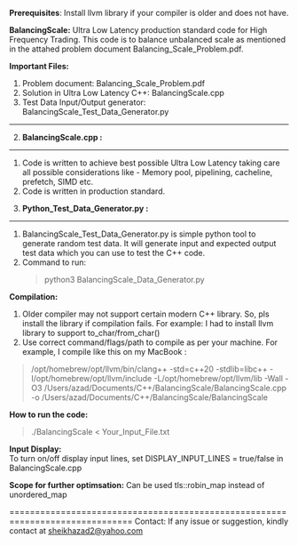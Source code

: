 **Prerequisites**: Install llvm library if your compiler is older and does not have.

**BalancingScale:**
Ultra Low Latency production standard code for High Frequency Trading.
This code is to balance unbalanced scale as mentioned in the attahed problem document Balancing_Scale_Problem.pdf.

**Important Files:**

1) Problem document: Balancing_Scale_Problem.pdf
2) Solution in Ultra Low Latency C++: BalancingScale.cpp
3) Test Data Input/Output generator: BalancingScale_Test_Data_Generator.py
---------------------------------------------------------------------------------

2) **BalancingScale.cpp :**
----------------------
1. Code is written to achieve best possible Ultra Low Latency taking care all possible considerations like - Memory pool, pipelining, cacheline, prefetch, SIMD etc. 
2. Code is written in production standard.

3) **Python_Test_Data_Generator.py :**
----------------------------------------
1. BalancingScale_Test_Data_Generator.py is simple python tool to generate random test data. It will generate input and expected output test data which you can use to test the C++ code.
2. Command to run:
   > python3 BalancingScale_Data_Generator.py

**Compilation:**

1. Older compiler may not support certain modern C++ library. So, pls install the library if compilation fails. For example: I had to install llvm library to support to_char/from_char()
2. Use correct command/flags/path to compile as per your machine. For example, I  compile like this on my MacBook :

> /opt/homebrew/opt/llvm/bin/clang++ -std=c++20 -stdlib=libc++ -I/opt/homebrew/opt/llvm/include -L/opt/homebrew/opt/llvm/lib -Wall -O3 /Users/azad/Documents/C++/BalancingScale/BalancingScale.cpp -o /Users/azad/Documents/C++/BalancingScale/BalancingScale


**How to run the code:**
 > ./BalancingScale < Your_Input_File.txt

**Input Display:**  
               To turn on/off display input lines, set DISPLAY_INPUT_LINES = true/false in BalancingScale.cpp

**Scope for further optimsation:** 
                Can be used tls::robin_map instead of unordered_map

==============================================================================
Contact: If any issue or suggestion, kindly contact at sheikhazad2@yahoo.com




